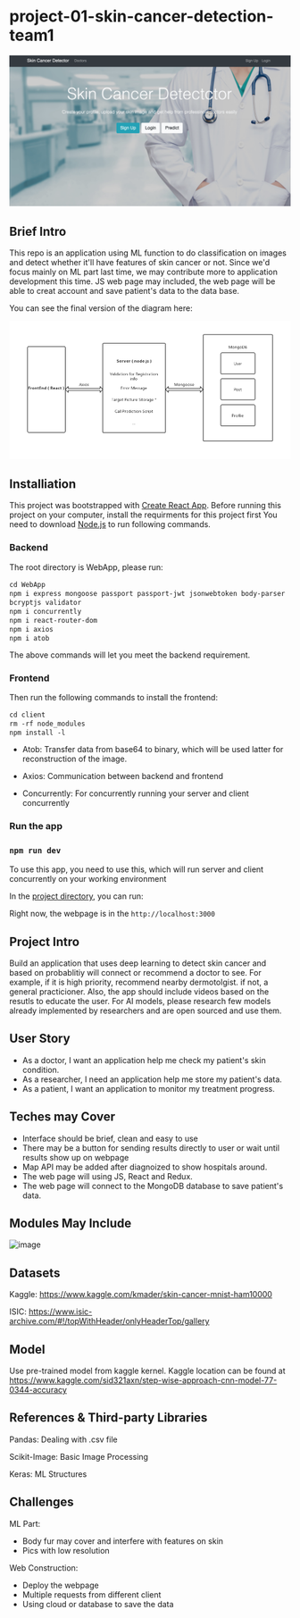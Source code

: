 # project-01-skin-cancer-detection-team1
![image](https://github.com/ec500-software-engineering/project-01-skin-cancer-detection-team1/blob/master/webpage.png)

## Brief Intro
This repo is an application using ML function to do classification on images and detect whether it'll have features of skin cancer or not. Since we'd focus mainly on ML part last time, we may contribute more to application development this time. JS web page may included, the web page will be able to creat account and save patient's data to the data base. 

You can see the final version of the diagram here:

![image](https://github.com/ec500-software-engineering/project-01-skin-cancer-detection-team1/blob/master/diagram.png)

## Installiation
This project was bootstrapped with [Create React App](https://github.com/facebook/create-react-app).
Before running this project on your computer, install the requirments for this project first
You need to download [Node.js](https://nodejs.org/en/download/) to run following commands.

### Backend
The root directory is WebApp, please run:
```
cd WebApp
npm i express mongoose passport passport-jwt jsonwebtoken body-parser bcryptjs validator
npm i concurrently
npm i react-router-dom
npm i axios
npm i atob
```
The above commands will let you meet the backend requirement.
### Frontend
Then run the following commands to install the frontend:
```
cd client
rm -rf node_modules
npm install -l
```
- Atob: Transfer data from base64 to binary, which will be used latter for reconstruction of the image.

- Axios: Communication between backend and frontend

- Concurrently: For concurrently running your server and client concurrently
### Run the app

### `npm run dev`

To use this app, you need to use this, which will run server and client concurrently on your working environment

In the [project directory](https://github.com/ec500-software-engineering/project-01-skin-cancer-detection-team1/tree/master/WebApp), you can run:

Right now, the webpage is in the `http://localhost:3000`

## Project Intro
Build an application that uses deep learning to detect skin cancer and based on probablitiy will connect or recommend a doctor to see.  For example, if it is high priority, recommend nearby dermotolgist.  if not, a general practicioner.  Also, the app should include videos based on the resutls to educate the user.
For AI models, please research few models already implemented by researchers and are open sourced and use them.

## User Story
- As a doctor, I want an application help me check my patient's skin condition.
- As a researcher, I need an application help me store my patient's data.
- As a patient, I want an application to monitor my treatment progress.

## Teches may Cover
- Interface should be brief, clean and easy to use
- There may be a button for sending results directly to user or wait until results show up on webpage
- Map API may be added after diagnoized to show hospitals around.
- The web page will using JS, React and Redux.
- The web page will connect to the MongoDB database to save patient's data.

## Modules May Include
![image](https://github.com/ec500-software-engineering/project-skin-cancer-detection-team1/blob/master/Flowchart.png)

## Datasets
Kaggle: https://www.kaggle.com/kmader/skin-cancer-mnist-ham10000

ISIC: https://www.isic-archive.com/#!/topWithHeader/onlyHeaderTop/gallery

## Model
Use pre-trained model from kaggle kernel. Kaggle location can be found at https://www.kaggle.com/sid321axn/step-wise-approach-cnn-model-77-0344-accuracy

## References & Third-party Libraries
Pandas: Dealing with .csv file

Scikit-Image: Basic Image Processing

Keras: ML Structures

## Challenges
ML Part:
- Body fur may cover and interfere with features on skin
- Pics with low resolution

Web Construction:
- Deploy the webpage
- Multiple requests from different client
- Using cloud or database to save  the data

